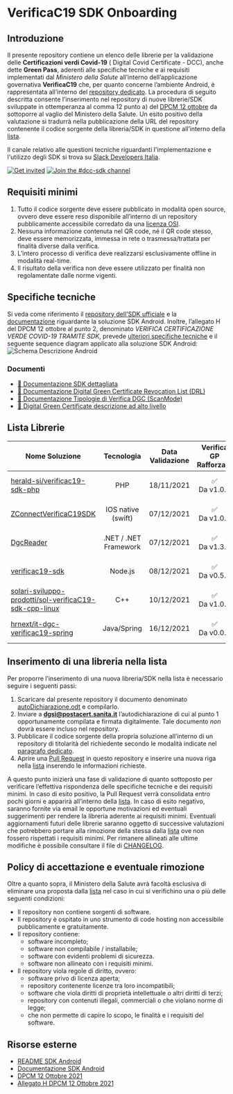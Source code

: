 # VerificaC19 SDK Onboarding


## Introduzione
Il presente repository contiene un elenco delle librerie per la validazione 
delle **Certificazioni verdi Covid-19** ( Digital Covid Certificate - DCC), 
anche dette **Green Pass**, aderenti alle specifiche tecniche e ai requisiti 
implementati dal *Ministero della Salute* all’interno dell’applicazione 
governativa **VerificaC19** che, per quanto concerne l’ambiente Android, è rappresentata
all’interno del [repository dedicato](https://github.com/ministero-salute/it-dgc-verificac19-sdk-android).
La procedura di seguito descritta consente l’inserimento nel repository di nuove
librerie/SDK sviluppate in ottemperanza al comma 12 punto a) del 
[DPCM 12 ottobre](https://www.governo.it/sites/governo.it/files/DPCM_12_ottobre.pdf) 
da sottoporre al vaglio del Ministero della Salute. Un esito positivo della 
valutazione si tradurrà nella pubblicazione della URL del repository contenente 
il codice sorgente della libreria/SDK in questione all’interno della [lista](#lista-librerie).

Il canale relativo alle questioni tecniche riguardanti l'implementazione e l'utilizzo degli SDK si trova su [Slack Developers Italia](https://developersitalia.slack.com/archives/C030BJEGEN8).

[![Get invited](https://slack.developers.italia.it/badge.svg)](https://slack.developers.italia.it/)
[![Join the #dcc-sdk channel](https://img.shields.io/badge/Slack%20channel-%23dcc--sdk-blue.svg)](https://developersitalia.slack.com/archives/C030BJEGEN8)

## Requisiti minimi

1. Tutto il codice sorgente deve essere pubblicato in modalità open source, 
ovvero deve essere reso disponibile all’interno di un repository pubblicamente 
accessibile corredato da una [licenza OSI](https://opensource.org/licenses/alphabetical).
2. Nessuna informazione contenuta nel QR code, né il QR code stesso, deve essere 
memorizzata, immessa in rete o trasmessa/trattata per finalità diverse dalla 
verifica.
3. L’intero processo di verifica deve realizzarsi esclusivamente offline in 
modalità real-time. 
4. Il risultato della verifica non deve essere utilizzato per finalità non 
regolamentate dalle norme vigenti.

## Specifiche tecniche
Si veda come riferimento il [repository dell'SDK ufficiale](https://github.com/ministero-salute/it-dgc-verificac19-sdk-android/blob/develop/README.md) e la [documentazione](https://ministero-salute.github.io/it-dgc-verificac19-sdk-android/documentation/) riguardante la soluzione SDK 
Android.
Inoltre, l’allegato H del DPCM 12 ottobre al punto 2, denominato *VERIFICA
 CERTIFICAZIONE VERDE COVID-19 TRAMITE SDK*, prevede [ulteriori specifiche tecniche](https://www.governo.it/sites/governo.it/files/Dpcm_12_ottobre_ALLEGATO_H.pdf ) 
 e il seguente sequence diagram applicato alla soluzione SDK Android:
![Schema Descrizione Android](schema.png)

### Documenti
- [📄 Documentazione SDK dettagliata](https://ministero-salute.github.io/it-dgc-verificac19-sdk-android/documentation/)
- [📄 Documentazione Digital Green Certificate Revocation List (DRL)](https://github.com/ministero-salute/it-dgc-documentation/blob/master/DRL.md)
- [📄 Documentazione Tipologie di Verifica DGC (ScanMode)](https://github.com/ministero-salute/it-dgc-documentation/blob/master/SCANMODE.md)
- [📄 Digital Green Certificate descrizione ad alto livello](https://github.com/ministero-salute/it-dgc-documentation)

## Lista Librerie

| Nome Soluzione | Tecnologia  | Data Validazione | Verifica GP Rafforzato | Supporto DRL | Verifica Booster | Verifica Esenzioni | Verifica RSA | Verifica lavoro | Verifica Ingresso Italia | Regole DL 4 Feb |
| -----------    | :-: | :-:      |  :-:      |  :-:      |  :-:      |  :-:      | :-:      | :-:      |  :-:      |  :-:      | 
| [herald-si/verificac19-sdk-php](https://github.com/herald-si/verificac19-sdk-php)| PHP| 18/11/2021 |  ✅<br>Da v1.0.5      |  ✅<br>Da v1.1.0       |  ✅<br>Da v1.2.0      | ✅<br>Da v1.3.0      | ✅<br>Da v1.5.0    | ✅<br>Da v1.5.0    | ✅<br>Da v1.5.0    |  ✅<br>Da v1.5.0    | 
| [ZConnectVerificaC19SDK](https://github.com/hrzucchetti/zconnect-verificaC19-sdk-ios) | IOS native (swift) | 07/12/2021 |  ✅<br>Da v1.0.4   |  ✅<br>Da v1.1.0       |  ✅<br>Da v1.1.1       | ✅<br>Da v1.1.2      |  ❌    | ❌    | ❌    |  ❌    | 
| [DgcReader](https://github.com/DevTrevi/DgcReader) | .NET / .NET Framework | 07/12/2021 | ✅<br>Da v1.3.0 | ✅<br>Da v2.0.0 | ✅<br>Da v2.1.0 | ✅<br>Da v2.3.0 |  ❌    | ❌    | ❌    |  ❌    | 
| [verificac19-sdk](https://github.com/italia/verificac19-sdk )   | Node.js |  08/12/2021    |  ✅<br>Da v0.5.0     |  ✅<br>Da v0.6.0     | ✅<br>Da v0.7.0   | ✅<br>Da v0.8.0 |  ❌    | ❌    | ❌    |  ❌    | 
| [solari-sviluppo-prodotti/sol-verificaC19-sdk-cpp-linux](https://github.com/solari-sviluppo-prodotti/sol-verificaC19-sdk-cpp-linux)| C++| 10/12/2021 | ✅<br>Da v1.0.4       |   ✅<br>Da v1.1.2      |   ✅<br>Da v1.1.1      | ✅<br>Da v1.1.3 | ❌    | ❌    | ❌    |  ❌    | 
| [hrnext/it-dgc-verificac19-spring](https://github.com/hrnext/it-dgc-verificac19-spring) | Java/Spring | 16/12/2021 | ✅<br>Da v0.0.2      |  ✅<br>Da v0.0.3      |  ✅<br>Da v0.0.3      |  ✅<br>Da v0.0.4 | ❌    | ❌    | ❌    |  ❌    | 

## Inserimento di una libreria nella lista 

Per proporre l’inserimento di una nuova libreria/SDK nella lista è necessario seguire i seguenti passi:

1. Scaricare dal presente repository il documento denominato [autoDichiarazione.odt](autoDichiarazione.odt) e compilarlo.
2. Inviare a **dgsi@postacert.sanita.it** l’autodichiarazione di cui al punto 1 opportunamente compilata e firmata digitalmente. Tale documento *non* dovrà essere incluso nel repository.
3. Pubblicare il codice sorgente della propria soluzione all’interno di un repository di titolarità del richiedente secondo le modalità indicate nel [paragrafo dedicato](#requisiti-minimi).
4. Aprire una [Pull Request](https://github.com/ministero-salute/it-dgc-verificac19-sdk-onboarding/pulls) in questo repository e inserire una nuova riga nella [lista](#lista-librerie) inserendo le informazioni richieste. 

A questo punto inizierà una fase di validazione di quanto sottoposto per verificare l’effettiva rispondenza delle specifiche tecniche e dei requisiti minimi. 
In caso di esito positivo, la Pull Request verrà consolidata entro pochi giorni e apparirà all’interno della [lista](#lista-librerie).
In caso di esito negativo, saranno fornite via email le opportune motivazioni ed eventuali suggerimenti per rendere la libreria aderente ai requisiti minimi.
Eventuali aggiornamenti futuri delle librerie saranno oggetto di successive valutazioni che potrebbero portare alla rimozione della stessa dalla [lista](#lista-librerie) ove non fossero rispettati i requisiti minimi. Per rimanere allineati alle ultime modifiche è possibile consultare il file di [CHANGELOG](CHANGELOG.md).

## Policy di accettazione e eventuale rimozione

Oltre a quanto sopra, il Ministero della Salute avrà facoltà esclusiva di eliminare una proposta dalla [lista](#lista-librerie) nel caso in cui si verifichino una o più delle seguenti condizioni:

* Il repository non contiene sorgenti di software.
* Il repository è ospitato in uno strumento di code hosting non accessibile pubblicamente e gratuitamente.
* Il repository contiene:
    * software incompleto;
    * software non compilabile / installabile;
    * software con evidenti problemi di sicurezza. 
    * software non allineato con i requisiti minimi. 
* Il repository viola regole di diritto, ovvero:
    * software privo di licenza aperta;
    * repository contenente licenze tra loro incompatibili;
    * software che viola diritti di proprietà intellettuale o altri diritti di terzi;
    * repository con contenuti illegali, commerciali o che violano norme di legge;
    * che non permette di capire lo scopo, le finalità e i requisiti del software.

## Risorse esterne 

* [README SDK Android](https://github.com/ministero-salute/it-dgc-verificac19-sdk-android/blob/develop/README.md)
* [Documentazione SDK Android](https://ministero-salute.github.io/it-dgc-verificac19-sdk-android/documentation/)
* [DPCM 12 Ottobre 2021](https://www.governo.it/sites/governo.it/files/DPCM_12_ottobre.pdf)
* [Allegato H DPCM 12 Ottobre 2021](https://www.governo.it/sites/governo.it/files/Dpcm_12_ottobre_ALLEGATO_H.pdf) 

